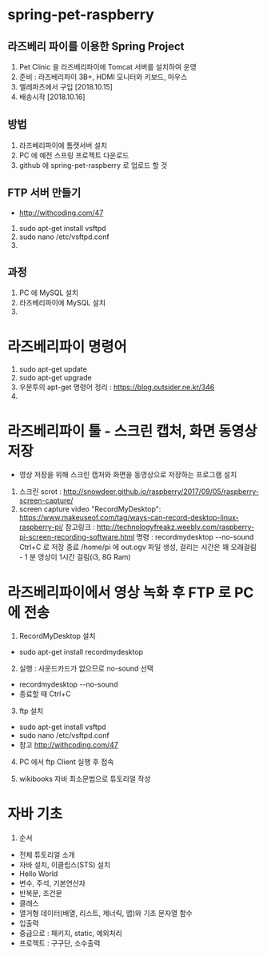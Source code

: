 # spring-pet-raspberry

## 라즈베리 파이를 이용한 Spring Project 

1. Pet Clinic 을 라즈베리파이에 Tomcat 서버를 설치하여 운영
2. 준비 : 라즈베리파이 3B+, HDMI 모니터와 키보드, 마우스
3. 엘레파츠에서 구입 [2018.10.15]
4. 배송시작 [2018.10.16]


## 방법

1. 라즈베리파이에 톰캣서버 설치
2. PC 에 예전 스프링 프로젝트 다운로드
3. github 에 spring-pet-raspberry 로 업로드 할 것


## FTP 서버 만들기

- http://withcoding.com/47

1. sudo apt-get install vsftpd
2. sudo nano /etc/vsftpd.conf
3. 


## 과정
1. PC 에 MySQL 설치
2. 라즈베리파이에 MySQL 설치
3. 


# 라즈베리파이 명령어
1. sudo apt-get update
2. sudo apt-get upgrade
3. 우분투의 apt-get 명령어 정리 : https://blog.outsider.ne.kr/346
4. 


# 라즈베리파이 툴 - 스크린 캡처, 화면 동영상 저장
- 영상 저장을 위해 스크린 캡처와 화면을 동영상으로 저장하는 프로그램 설치
1. 스크린 scrot : http://snowdeer.github.io/raspberry/2017/09/05/raspberry-screen-capture/
2. screen capture video "RecordMyDesktop": https://www.makeuseof.com/tag/ways-can-record-desktop-linux-raspberry-pi/
참고링크 : http://technologyfreakz.weebly.com/raspberry-pi-screen-recording-software.html
명령 : recordmydesktop --no-sound 
Ctrl+C 로 저장 종료
/home/pi 에 out.ogv 파일 생성, 걸리는 시간은 꽤 오래걸림 - 1 분 영상이 1시간 걸림(i3, 8G Ram)



# 라즈베리파이에서 영상 녹화 후 FTP 로 PC 에 전송
1. RecordMyDesktop 설치
- sudo apt-get install recordmydesktop

2. 실행 : 사운드카드가 없으므로 no-sound 선택
- recordmydesktop --no-sound 
- 종료할 때 Ctrl+C 

3. ftp 설치
- sudo apt-get install vsftpd
- sudo nano /etc/vsftpd.conf
- 참고 http://withcoding.com/47

4. PC 에서 ftp Client 실행 후 접속

5. wikibooks 자바 최소문법으로 튜토리얼 작성


# 자바 기초

1. 순서

- 전체 튜토리얼 소개
- 자바 설치, 이클립스(STS) 설치
- Hello World
- 변수, 주석, 기본연산자
- 반복문, 조건문
- 클래스
- 열거형 데이터(배열, 리스트, 제너릭, 맵)와 기초 문자열 함수
- 입출력
- 중급으로 : 패키지, static, 예외처리
- 프로젝트 : 구구단, 소수출력
